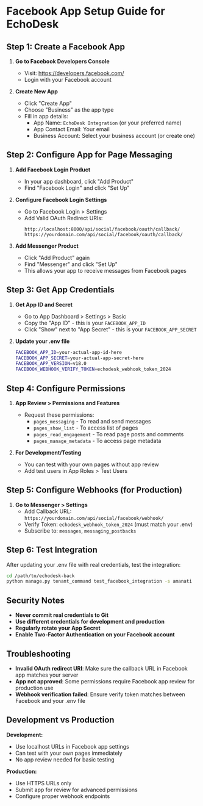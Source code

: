 # Facebook App Setup Guide for EchoDesk

## Step 1: Create a Facebook App

1. **Go to Facebook Developers Console**
   - Visit: https://developers.facebook.com/
   - Login with your Facebook account

2. **Create New App**
   - Click "Create App"
   - Choose "Business" as the app type
   - Fill in app details:
     - App Name: `EchoDesk Integration` (or your preferred name)
     - App Contact Email: Your email
     - Business Account: Select your business account (or create one)

## Step 2: Configure App for Page Messaging

1. **Add Facebook Login Product**
   - In your app dashboard, click "Add Product"
   - Find "Facebook Login" and click "Set Up"

2. **Configure Facebook Login Settings**
   - Go to Facebook Login > Settings
   - Add Valid OAuth Redirect URIs:
     ```
     http://localhost:8000/api/social/facebook/oauth/callback/
     https://yourdomain.com/api/social/facebook/oauth/callback/
     ```

3. **Add Messenger Product**
   - Click "Add Product" again
   - Find "Messenger" and click "Set Up"
   - This allows your app to receive messages from Facebook pages

## Step 3: Get App Credentials

1. **Get App ID and Secret**
   - Go to App Dashboard > Settings > Basic
   - Copy the "App ID" - this is your `FACEBOOK_APP_ID`
   - Click "Show" next to "App Secret" - this is your `FACEBOOK_APP_SECRET`

2. **Update your .env file**
   ```bash
   FACEBOOK_APP_ID=your-actual-app-id-here
   FACEBOOK_APP_SECRET=your-actual-app-secret-here
   FACEBOOK_APP_VERSION=v18.0
   FACEBOOK_WEBHOOK_VERIFY_TOKEN=echodesk_webhook_token_2024
   ```

## Step 4: Configure Permissions

1. **App Review > Permissions and Features**
   - Request these permissions:
     - `pages_messaging` - To read and send messages
     - `pages_show_list` - To access list of pages
     - `pages_read_engagement` - To read page posts and comments
     - `pages_manage_metadata` - To access page metadata

2. **For Development/Testing**
   - You can test with your own pages without app review
   - Add test users in App Roles > Test Users

## Step 5: Configure Webhooks (for Production)

1. **Go to Messenger > Settings**
   - Add Callback URL: `https://yourdomain.com/api/social/facebook/webhook/`
   - Verify Token: `echodesk_webhook_token_2024` (must match your .env)
   - Subscribe to: `messages`, `messaging_postbacks`

## Step 6: Test Integration

After updating your .env file with real credentials, test the integration:

```bash
cd /path/to/echodesk-back
python manage.py tenant_command test_facebook_integration -s amanati
```

## Security Notes

- **Never commit real credentials to Git**
- **Use different credentials for development and production**
- **Regularly rotate your App Secret**
- **Enable Two-Factor Authentication on your Facebook account**

## Troubleshooting

- **Invalid OAuth redirect URI**: Make sure the callback URL in Facebook app matches your server
- **App not approved**: Some permissions require Facebook app review for production use
- **Webhook verification failed**: Ensure verify token matches between Facebook and your .env file

## Development vs Production

**Development:**
- Use localhost URLs in Facebook app settings
- Can test with your own pages immediately
- No app review needed for basic testing

**Production:**
- Use HTTPS URLs only
- Submit app for review for advanced permissions
- Configure proper webhook endpoints
